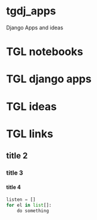 # tgdj_apps
Django Apps and ideas


# TGL notebooks


# TGL django apps


# TGL ideas


# TGL links

## title 2

### title 3

#### title 4


``` python
listen = []
for el in list[]:
    do something


```



